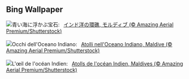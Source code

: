 ## Bing Wallpaper
![](https://www.bing.com/th?id=OHR.MaldivesAtolls_JA-JP0994970307_UHD.jpg&w=1000)青い海に浮かぶ宝石:&nbsp;&ensp;[インド洋の環礁, モルディブ (© Amazing Aerial Premium/Shutterstock)](https://www.bing.com/th?id=OHR.MaldivesAtolls_JA-JP0994970307_UHD.jpg)
<br><br/>
![](https://www.bing.com/th?id=OHR.MaldivesAtolls_IT-IT6509796728_UHD.jpg&w=1000)Occhi dell'Oceano Indiano:&nbsp;&ensp;[Atolli nell'Oceano Indiano, Maldive (© Amazing Aerial Premium/Shutterstock)](https://www.bing.com/th?id=OHR.MaldivesAtolls_IT-IT6509796728_UHD.jpg)
<br><br/>
![](https://www.bing.com/th?id=OHR.MaldivesAtolls_FR-FR6343636525_UHD.jpg&w=1000)L'œil de l'océan Indien:&nbsp;&ensp;[Atolls de l'océan Indien, Maldives (© Amazing Aerial Premium/Shutterstock)](https://www.bing.com/th?id=OHR.MaldivesAtolls_FR-FR6343636525_UHD.jpg)
<br><br/>
